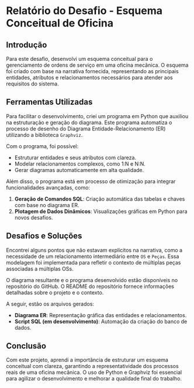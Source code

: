 # Relatório do Desafio - Esquema Conceitual de Oficina

## Introdução

Para este desafio, desenvolvi um esquema conceitual para o gerenciamento de ordens de serviço em uma oficina mecânica. O esquema foi criado com base na narrativa fornecida, representando as principais entidades, atributos e relacionamentos necessários para atender aos requisitos do sistema.

## Ferramentas Utilizadas

Para facilitar o desenvolvimento, criei um programa em Python que auxiliou na estruturação e geração do diagrama. Este programa automatiza o processo de desenho do Diagrama Entidade-Relacionamento (ER) utilizando a biblioteca `Graphviz`.

Com o programa, foi possível:
- Estruturar entidades e seus atributos com clareza.
- Modelar relacionamentos complexos, como 1:N e N:N.
- Gerar diagramas automaticamente em alta qualidade.

Além disso, o programa está em processo de otimização para integrar funcionalidades avançadas, como:
1. **Geração de Comandos SQL**: Criação automática das tabelas e chaves com base no diagrama ER.
2. **Plotagem de Dados Dinâmicos**: Visualizações gráficas em Python para novos desafios.

## Desafios e Soluções

Encontrei alguns pontos que não estavam explícitos na narrativa, como a necessidade de um relacionamento intermediário entre `OS` e `Peças`. Essa modelagem foi implementada para refletir o contexto de múltiplas peças associadas a múltiplas OSs.

O diagrama resultante e o programa desenvolvido estão disponíveis no repositório do GitHub. O README do repositório fornece informações detalhadas sobre o projeto e o contexto.

A seguir, estão os arquivos gerados:
- **Diagrama ER**: Representação gráfica das entidades e relacionamentos.
- **Script SQL (em desenvolvimento)**: Automação da criação do banco de dados.

## Conclusão

Com este projeto, aprendi a importância de estruturar um esquema conceitual com clareza, garantindo a representatividade dos processos reais de uma oficina mecânica. O uso de Python e Graphviz foi essencial para agilizar o desenvolvimento e melhorar a qualidade final do trabalho.
